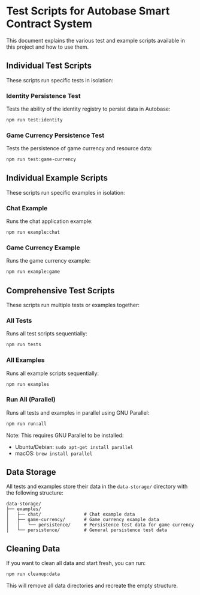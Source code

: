 # Test Scripts for Autobase Smart Contract System

This document explains the various test and example scripts available in this project and how to use them.

## Individual Test Scripts

These scripts run specific tests in isolation:

### Identity Persistence Test

Tests the ability of the identity registry to persist data in Autobase:

```bash
npm run test:identity
```

### Game Currency Persistence Test

Tests the persistence of game currency and resource data:

```bash
npm run test:game-currency
```

## Individual Example Scripts

These scripts run specific examples in isolation:

### Chat Example

Runs the chat application example:

```bash
npm run example:chat
```

### Game Currency Example

Runs the game currency example:

```bash
npm run example:game
```

## Comprehensive Test Scripts

These scripts run multiple tests or examples together:

### All Tests

Runs all test scripts sequentially:

```bash
npm run tests
```

### All Examples

Runs all example scripts sequentially:

```bash
npm run examples
```

### Run All (Parallel)

Runs all tests and examples in parallel using GNU Parallel:

```bash
npm run run:all
```

Note: This requires GNU Parallel to be installed:

- Ubuntu/Debian: `sudo apt-get install parallel`
- macOS: `brew install parallel`

## Data Storage

All tests and examples store their data in the `data-storage/` directory with the following structure:

```
data-storage/
├── examples/
│   ├── chat/                # Chat example data
│   ├── game-currency/       # Game currency example data
│   │   └── persistence/     # Persistence test data for game currency
│   └── persistence/         # General persistence test data
```

## Cleaning Data

If you want to clean all data and start fresh, you can run:

```bash
npm run cleanup:data
```

This will remove all data directories and recreate the empty structure.
